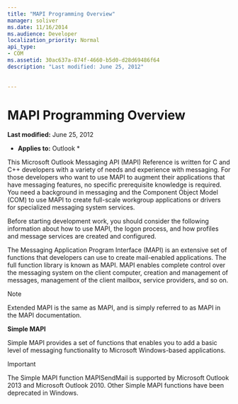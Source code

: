 ```yaml
---
title: "MAPI Programming Overview"
manager: soliver
ms.date: 11/16/2014
ms.audience: Developer
localization_priority: Normal
api_type:
- COM
ms.assetid: 30ac637a-874f-4660-b5d0-d28d69486f64
description: "Last modified: June 25, 2012"
 
 
---
```


# MAPI Programming Overview

 **Last modified:** June 25, 2012 
  
 * **Applies to:** Outlook * 
  
This Microsoft Outlook Messaging API (MAPI) Reference is written for C and C++ developers with a variety of needs and experience with messaging. For those developers who want to use MAPI to augment their applications that have messaging features, no specific prerequisite knowledge is required. You need a background in messaging and the Component Object Model (COM) to use MAPI to create full-scale workgroup applications or drivers for specialized messaging system services.
  
Before starting development work, you should consider the following information about how to use MAPI, the logon process, and how profiles and message services are created and configured.
  
The Messaging Application Program Interface (MAPI) is an extensive set of functions that developers can use to create mail-enabled applications. The full function library is known as MAPI. MAPI enables complete control over the messaging system on the client computer, creation and management of messages, management of the client mailbox, service providers, and so on.
  
> [!NOTE]
> Extended MAPI is the same as MAPI, and is simply referred to as MAPI in the MAPI documentation. 
  
 **Simple MAPI**
  
Simple MAPI provides a set of functions that enables you to add a basic level of messaging functionality to Microsoft Windows-based applications.
  
> [!IMPORTANT]
> The Simple MAPI function MAPISendMail is supported by Microsoft Outlook 2013 and Microsoft Outlook 2010. Other Simple MAPI functions have been deprecated in Windows. 
  


